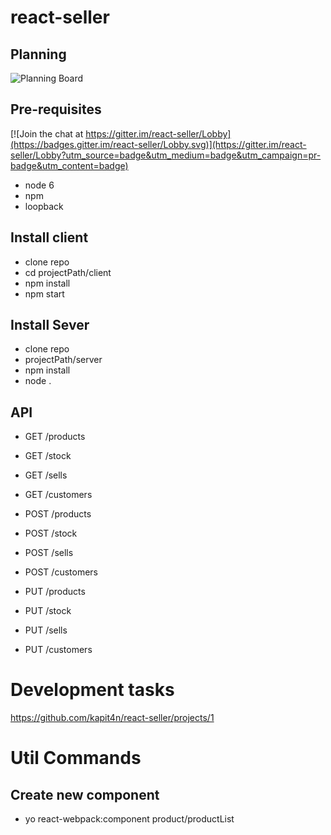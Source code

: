 # react-seller

## Planning
![Planning Board](https://github.com/kapit4n/react-seller/projects/1)

## Pre-requisites

[![Join the chat at https://gitter.im/react-seller/Lobby](https://badges.gitter.im/react-seller/Lobby.svg)](https://gitter.im/react-seller/Lobby?utm_source=badge&utm_medium=badge&utm_campaign=pr-badge&utm_content=badge)
* node 6
* npm
* loopback

## Install client
* clone repo
* cd projectPath/client
* npm install
* npm start

## Install Sever
* clone repo
* projectPath/server
* npm install
* node .

## API
* GET /products
* GET /stock
* GET /sells
* GET /customers

* POST /products
* POST /stock
* POST /sells
* POST /customers

* PUT /products
* PUT /stock
* PUT /sells
* PUT /customers


# Development tasks
https://github.com/kapit4n/react-seller/projects/1

# Util Commands
## Create new component
* yo react-webpack:component product/productList
